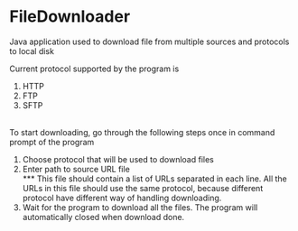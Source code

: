 # FileDownloader
Java application used to download file from multiple sources and protocols to local disk

Current protocol supported by the program is
1. HTTP
2. FTP
3. SFTP
<br>
To start downloading, go through the following steps once in command prompt of the program  

1. Choose protocol that will be used to download files  
2. Enter path to source URL file  
*** This file should contain a list of URLs separated in each line.
All the URLs in this file should use the same protocol, because different protocol have different way of handling downloading.  
3. Wait for the program to download all the files. The program will automatically closed when download done.
